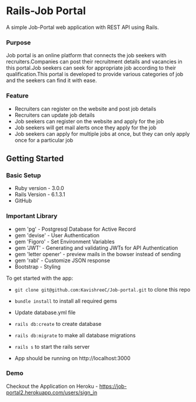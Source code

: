 # Rails-Job Portal

A simple Job-Portal web application with REST API using Rails.

### Purpose

Job portal is an online platform that connects the job seekers with recruiters.Companies can post their recruitment details and vacancies in this portal.Job seekers can seek for appropriate job according to their qualification.This portal is developed to provide various categories of job and the seekers can find it with ease.

### Feature

* Recruiters can register on the website and post job details 
* Recruiters can update job details
* Job seekers can register on the website and apply for the job
* Job seekers will get mail alerts once they apply for the job
* Job seekers can apply for multiple jobs at once, but they can only apply once for a particular job

## Getting Started

### Basic Setup

* Ruby version - 3.0.0
* Rails Version - 6.1.3.1
* GitHub

### Important Library

* gem 'pg'     - Postgresql Database for Active Record 
* gem 'devise' - User Authentication
* gem 'Figoro' - Set Environment Variables
* gem 'JWT'    - Generating and validating JWTs for API Authentication
* gem 'letter opener' - preview mails in the bowser instead of sending
* gem 'rabl'   - Customize JSON response
* Bootstrap    - Styling

To get started with the app:

* `git clone git@github.com:KavishreeC/Job-portal.git` to clone this repo

* `bundle install` to install all required gems

* Update database.yml file

* `rails db:create` to create database

* `rails db:migrate` to make all database migrations

* `rails s` to start the rails server

* App should be running on http://localhost:3000

### Demo

Checkout the Application on Heroku - https://job-portal2.herokuapp.com/users/sign_in 


